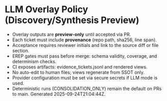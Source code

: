 # LLM Overlay Policy (Discovery/Synthesis Preview)

- Overlay outputs are **preview-only** until accepted via PR.
- Each ticket must include **provenance** (repo path, sha256, line span).
- Acceptance requires reviewer initials and link to the source diff or file section.
- EREP gates must pass before merge: schema validity, coverage, and determinism checks.
- CI exposes artifacts: evidence_tickets.jsonl and rendered views.
- No auto-edit to human files; views regenerate from SSOT only.
- Provider configuration must be set via secure secrets if LLM mode is used.
- Deterministic runs (CONSOLIDATION_ONLY) remain the default on PRs to main.
Generated 2025-09-24T21:04:44Z.
